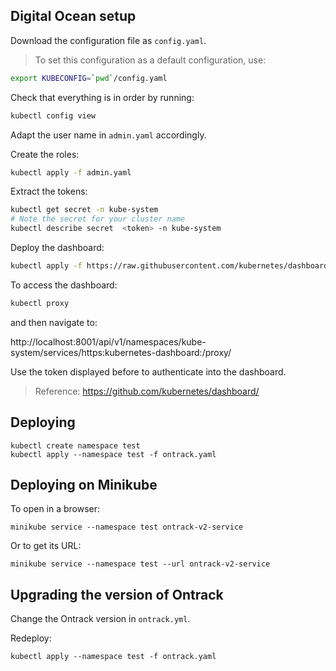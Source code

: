 ## Digital Ocean setup

Download the configuration file as `config.yaml`.

> To set this configuration as a default configuration, use:

```bash
export KUBECONFIG=`pwd`/config.yaml
```

Check that everything is in order by running:

```bash
kubectl config view
```

Adapt the user name in `admin.yaml` accordingly.

Create the roles:

```bash
kubectl apply -f admin.yaml
```


Extract the tokens:

```bash
kubectl get secret -n kube-system
# Note the secret for your cluster name
kubectl describe secret  <token> -n kube-system
```

Deploy the dashboard:

```bash
kubectl apply -f https://raw.githubusercontent.com/kubernetes/dashboard/v1.10.1/src/deploy/recommended/kubernetes-dashboard.yaml
```

To access the dashboard:

```bash
kubectl proxy
```

and then navigate to:

http://localhost:8001/api/v1/namespaces/kube-system/services/https:kubernetes-dashboard:/proxy/

Use the token displayed before to authenticate into the dashboard.

> Reference: https://github.com/kubernetes/dashboard/

## Deploying

    kubectl create namespace test
    kubectl apply --namespace test -f ontrack.yaml

## Deploying on Minikube

To open in a browser:

    minikube service --namespace test ontrack-v2-service

Or to get its URL:

    minikube service --namespace test --url ontrack-v2-service

## Upgrading the version of Ontrack

Change the Ontrack version in `ontrack.yml`.

Redeploy:

    kubectl apply --namespace test -f ontrack.yaml

